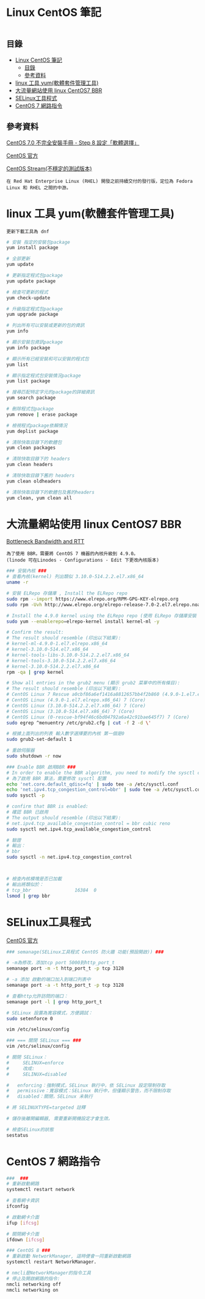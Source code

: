 # Linux CentOS 筆記

```
```

## 目錄

- [Linux CentOS 筆記](#linux-centos-筆記)
	- [目錄](#目錄)
	- [參考資料](#參考資料)
- [linux 工具 yum(軟體套件管理工具)](#linux-工具-yum軟體套件管理工具)
- [大流量網站使用 linux CentOS7 BBR](#大流量網站使用-linux-centos7-bbr)
- [SELinux工具程式](#selinux工具程式)
- [CentOS 7 網路指令](#centos-7-網路指令)

## 參考資料

[CentOS 7.0 不完全安裝手冊 - Step 8 設定「軟體選擇」](http://blog.itist.tw/2014/08/centos7-install08.html)

[CentOS 官方](https://wiki.centos.org/HowTos/SELinux)

[CentOS Stream(不穩定的測試版本)](https://www.centos.org/centos-stream/)

```
在 Red Hat Enterprise Linux (RHEL) 開發之前持續交付的發行版，定位為 Fedora Linux 和 RHEL 之間的中游。
```

# linux 工具 yum(軟體套件管理工具)

```
更新下載工具為 dnf
```

```bash
# 安裝 指定的安裝包package
yum install package

# 全部更新
yum update

# 更新指定程式包package
yum update package

# 檢查可更新的程式
yum check-update

# 升級指定程式包package
yum upgrade package

# 列出所有可以安裝或更新的包的資訊
yum info

# 顯示安裝包資訊package
yum info package

# 顯示所有已經安裝和可以安裝的程式包
yum list

# 顯示指定程式包安裝情況package
yum list package

# 搜尋匹配特定字元的package的詳細資訊
yum search package

# 刪除程式包package
yum remove | erase package

# 檢視程式package依賴情況
yum deplist package

# 清除快取目錄下的軟體包
yum clean packages

# 清除快取目錄下的 headers
yum clean headers

# 清除快取目錄下舊的 headers
yum clean oldheaders

# 清除快取目錄下的軟體包及舊的headers
yum clean, yum clean all
```

# 大流量網站使用 linux CentOS7 BBR

[Bottleneck Bandwidth and RTT](https://www.vultr.com/docs/how-to-deploy-google-bbr-on-centos-7)

```
為了使用 BBR，需要將 CentOS 7 機器的內核升級到 4.9.0。
(linode 可在Linodes - Configurations - Edit 下更改內核版本)
```

```bash
### 安裝內核 ###
# 查看內核(kernel) 列出類似 3.10.0-514.2.2.el7.x86_64
uname -r

# 安裝 ELRepo 存儲庫 , Install the ELRepo repo
sudo rpm --import https://www.elrepo.org/RPM-GPG-KEY-elrepo.org
sudo rpm -Uvh http://www.elrepo.org/elrepo-release-7.0-2.el7.elrepo.noarch.rpm

# Install the 4.9.0 kernel using the ELRepo repo (使用 ELRepo 存儲庫安裝 4.9.0 內核):
sudo yum --enablerepo=elrepo-kernel install kernel-ml -y

# Confirm the result:
# The result should resemble (印出以下結果):
# kernel-ml-4.9.0-1.el7.elrepo.x86_64
# kernel-3.10.0-514.el7.x86_64
# kernel-tools-libs-3.10.0-514.2.2.el7.x86_64
# kernel-tools-3.10.0-514.2.2.el7.x86_64
# kernel-3.10.0-514.2.2.el7.x86_64
rpm -qa | grep kernel

# Show all entries in the grub2 menu (顯示 grub2 菜單中的所有條目):
# The result should resemble (印出以下結果):
# CentOS Linux 7 Rescue a0cbf86a6ef1416a8812657bb4f2b860 (4.9.0-1.el7.elrepo.x86_64)
# CentOS Linux (4.9.0-1.el7.elrepo.x86_64) 7 (Core)
# CentOS Linux (3.10.0-514.2.2.el7.x86_64) 7 (Core)
# CentOS Linux (3.10.0-514.el7.x86_64) 7 (Core)
# CentOS Linux (0-rescue-bf94f46c6bd04792a6a42c91bae645f7) 7 (Core)
sudo egrep ^menuentry /etc/grub2.cfg | cut -f 2 -d \'

# 根據上面列出的列表 輸入數字選擇要的內核 第一個是0
sudo grub2-set-default 1

# 重啟伺服器
sudo shutdown -r now

### Enable BBR 啟用BBR ###
# In order to enable the BBR algorithm, you need to modify the sysctl configuration as follows:
# 為了啟用 BBR 算法，需要修改 sysctl 配置
echo 'net.core.default_qdisc=fq' | sudo tee -a /etc/sysctl.conf
echo 'net.ipv4.tcp_congestion_control=bbr' | sudo tee -a /etc/sysctl.conf
sudo sysctl -p

# confirm that BBR is enabled:
# 確認 BBR 已啟用
# The output should resemble (印出以下結果):
# net.ipv4.tcp_available_congestion_control = bbr cubic reno
sudo sysctl net.ipv4.tcp_available_congestion_control

# 驗證
# 輸出：
# bbr
sudo sysctl -n net.ipv4.tcp_congestion_control



# 檢查內核模塊是否已加載
# 輸出將類似於：
# tcp_bbr                16384  0
lsmod | grep bbr
```

# SELinux工具程式

[CentOS 官方](https://wiki.centos.org/HowTos/SELinux)

```bash
### semanage(SELinux工具程式 CentOS 防火牆 功能(預設開啟)) ###

# -m為修改，添加tcp port 5000到http_port_t
semanage port -m -t http_port_t -p tcp 3128

# -a 添加 啟動的端口加入到端口列表中
semanage port -a -t http_port_t -p tcp 3128

# 查看http允許訪問的端口：
semanage port -l | grep http_port_t

# SELinux 設置為寬容模式，方便調試：
sudo setenforce 0

vim /etc/selinux/config

### === 關閉 SELinux === ###
vim /etc/selinux/config

# 關閉 SELinux：
#     SELINUX=enforce
#     改成:
#     SELINUX=disabled

#	enforcing：強制模式，SELinux 執行中，依 SELinux 設定限制存取
#	permissive：寬容模式：SELinux 執行中，但僅顯示警告，而不限制存取
#	disabled：關閉，SELinux 未執行

# 將 SELINUXTYPE=targeted 註釋

# 儲存後離開編輯器, 需要重新開機設定才會生效。

# 檢查SELinux的狀態
sestatus
```

# CentOS 7 網路指令

```bash
###  ###
# 重新啟動網路
systemctl restart network

# 查看網卡資訊
ifconfig

# 啟動網卡介面
ifup [ifcsg]

# 關閉網卡介面
ifdown [ifcsg]

### CentOS 8 ###
# 重新啟動 NetworkManager, 這時便會一同重新啟動網路
systemctl restart NetworkManager.

# nmcli是NetworkManager的指令工具
# 停止及開啟網路的指令:
nmcli networking off
nmcli networking on
```

